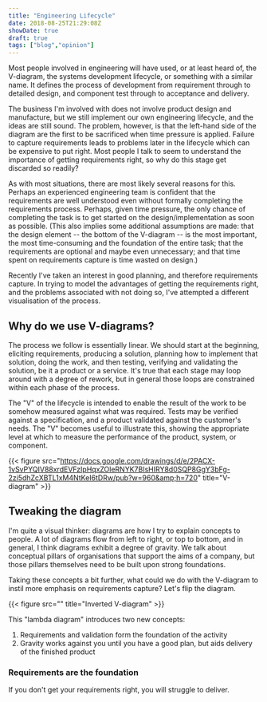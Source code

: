 ```yaml
---
title: "Engineering Lifecycle"
date: 2018-08-25T21:29:08Z
showDate: true
draft: true
tags: ["blog","opinion"]
---
```


Most people involved in engineering will have used, or at least heard of, the V-diagram, the systems development lifecycle, or something with a similar name. It defines the process of development from requirement through to detailed design, and component test through to acceptance and delivery.

The business I'm involved with does not involve product design and manufacture, but we still implement our own engineering lifecycle, and the ideas are still sound. The problem, however, is that the left-hand side of the diagram are the first to be sacrificed when time pressure is applied. Failure to capture requirements leads to problems later in the lifecycle which can be expensive to put right. Most people I talk to seem to understand the importance of getting requirements right, so why do this stage get discarded so readily?

As with most situations, there are most likely several reasons for this. Perhaps an experienced engineering team is confident that the requirements are well understood even without formally completing the requirements process. Perhaps, given time pressure, the only chance of completing the task is to get started on the design/implementation as soon as possible. (This also implies some additional assumptions are made: that the design element -- the bottom of the V-diagram -- is the most important, the most time-consuming and the foundation of the entire task; that the requirements are optional and maybe even unnecessary; and that time spent on requirements capture is time wasted on design.)

Recently I've taken an interest in good planning, and therefore requirements capture. In trying to model the advantages of getting the requirements right, and the problems associated with not doing so, I've attempted a different visualisation of the process.

## Why do we use V-diagrams?

The process we follow is essentially linear. We should start at the beginning, eliciting requirements, producing a solution, planning how to implement that solution, doing the work, and then testing, verifying and validating the solution, be it a product or a service. It's true that each stage may loop around with a degree of rework, but in general those loops are constrained within each phase of the process.

The "V" of the lifecycle is intended to enable the result of the work to be somehow measured against what was required. Tests may be verified against a specification, and a product validated against the customer's needs. The "V" becomes useful to illustrate this, showing the appropriate level at which to measure the performance of the product, system, or component.

{{< figure src="https://docs.google.com/drawings/d/e/2PACX-1vSvPYQIV88xrdEVFzIpHqxZOleRNYK7BIsHIRY8d0SQP8GgY3bFg-2zi5dhZcXBTL1xM4NtKeI6tDRw/pub?w=960&amp;h=720" title="V-diagram" >}}

## Tweaking the diagram

I'm quite a visual thinker: diagrams are how I try to explain concepts to people. A lot of diagrams flow from left to right, or top to bottom, and in general, I think diagrams exhibit a degree of gravity. We talk about conceptual pillars of organisations that support the aims of a company, but those pillars themselves need to be built upon strong foundations.

Taking these concepts a bit further, what could we do with the V-diagram to instil more emphasis on requirements capture? Let's flip the diagram.

{{< figure src="" title="Inverted V-diagram" >}}

This "lambda diagram" introduces two new concepts:

1. Requirements and validation form the foundation of the activity
2. Gravity works against you until you have a good plan, but aids delivery of the finished product

### Requirements are the foundation

If you don't get your requirements right, you will struggle to deliver.

